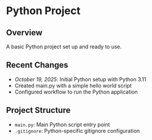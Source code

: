 # Python Project

## Overview
A basic Python project set up and ready to use.

## Recent Changes
- *October 19, 2025*: Initial Python setup with Python 3.11
- Created main.py with a simple hello world script
- Configured workflow to run the Python application

## Project Structure
- `main.py`: Main Python script entry point
- `.gitignore`: Python-specific gitignore configuration

